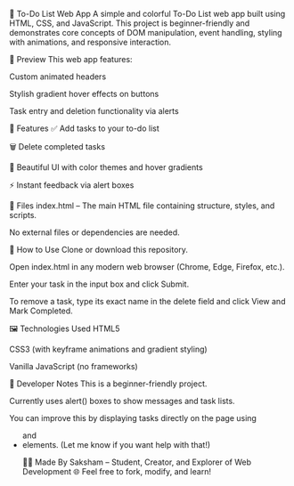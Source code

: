📝 To-Do List Web App
A simple and colorful To-Do List web app built using HTML, CSS, and JavaScript. This project is beginner-friendly and demonstrates core concepts of DOM manipulation, event handling, styling with animations, and responsive interaction.

📸 Preview
This web app features:

Custom animated headers

Stylish gradient hover effects on buttons

Task entry and deletion functionality via alerts

🚀 Features
✅ Add tasks to your to-do list

🗑️ Delete completed tasks

🎨 Beautiful UI with color themes and hover gradients

⚡ Instant feedback via alert boxes

📂 Files
index.html – The main HTML file containing structure, styles, and scripts.

No external files or dependencies are needed.

🔧 How to Use
Clone or download this repository.

Open index.html in any modern web browser (Chrome, Edge, Firefox, etc.).

Enter your task in the input box and click Submit.

To remove a task, type its exact name in the delete field and click View and Mark Completed.

🖼️ Technologies Used
HTML5

CSS3 (with keyframe animations and gradient styling)

Vanilla JavaScript (no frameworks)

📌 Developer Notes
This is a beginner-friendly project.

Currently uses alert() boxes to show messages and task lists.

You can improve this by displaying tasks directly on the page using <ul> and <li> elements. (Let me know if you want help with that!)

🙋‍♂️ Made By
Saksham – Student, Creator, and Explorer of Web Development 🌐
Feel free to fork, modify, and learn!

